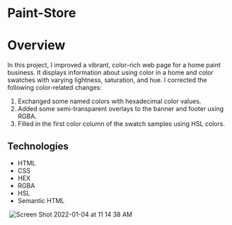# Paint-Store
<h1>Overview</h1>
<p>In this project, I improved a vibrant, color-rich web page for a home paint business. 
It displays information about using color in a home and color swatches with varying lightness, saturation, and hue.
I corrected the following color-related changes:
<ol>
<li>Exchanged some named colors with hexadecimal color values.</li>
<li>Added some semi-transparent overlays to the banner and footer using RGBA.</li>
<li>Filled in the first color column of the swatch samples using HSL colors. </li>
</ol>
<h2>Technologies</h2>
<ul>
<li>HTML</li>
<li>CSS</li>
<li>HEX</li>
<li>RGBA</li>
<li>HSL</li>
<li>Semantic HTML</li>
  </ul>
  
<img> ![Screen Shot 2022-01-04 at 11 14 38 AM](https://user-images.githubusercontent.com/90618526/148104814-00c0bbf8-87d7-4510-b8aa-d602f1ec953f.png) </img>

